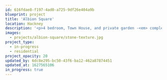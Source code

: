 ```yaml
---
id: 616fdae8-f197-4ad0-a725-9df26e404a9b
blueprint: project
title: 'Albion Square'
location: Hackney
description: '<p>4 bedroom, Town House, and private garden -<em> completing Spring 2021</em></p>'
images:
  - projects/albion-square/stone-texture.jpg
project_type:
  - in-progress
  - residential
project_opacity: 20
updated_by: 6dc8e295-bc50-43f6-ba12-462a87874451
updated_at: 1627565106
in_progress: true
---
```

